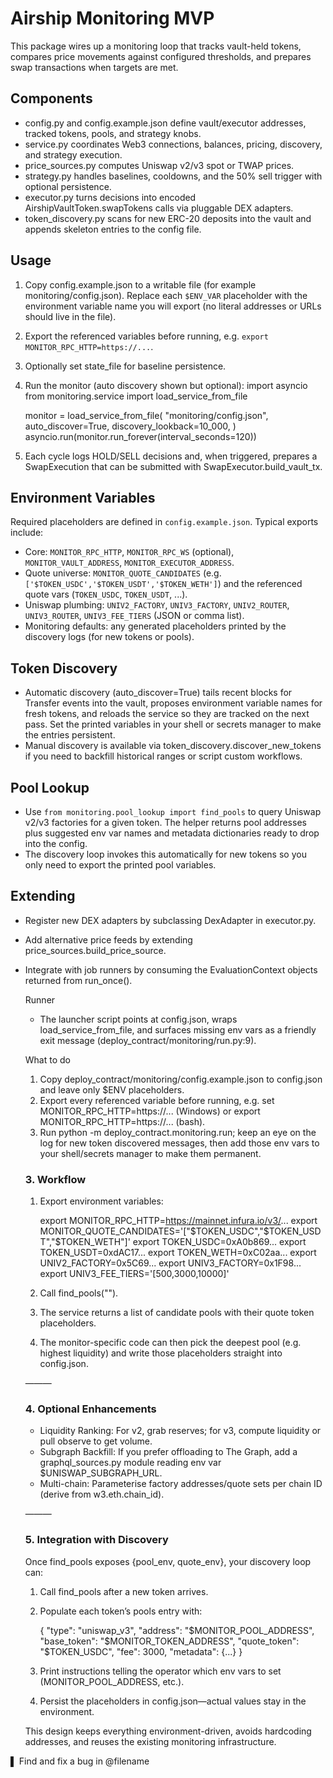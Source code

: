 Airship Monitoring MVP
======================

This package wires up a monitoring loop that tracks vault-held tokens, compares price movements against configured thresholds, and prepares swap transactions when targets are met.

Components
----------
- config.py and config.example.json define vault/executor addresses, tracked tokens, pools, and strategy knobs.
- service.py coordinates Web3 connections, balances, pricing, discovery, and strategy execution.
- price_sources.py computes Uniswap v2/v3 spot or TWAP prices.
- strategy.py handles baselines, cooldowns, and the 50% sell trigger with optional persistence.
- executor.py turns decisions into encoded AirshipVaultToken.swapTokens calls via pluggable DEX adapters.
- token_discovery.py scans for new ERC-20 deposits into the vault and appends skeleton entries to the config file.

Usage
-----
1. Copy config.example.json to a writable file (for example monitoring/config.json). Replace each `$ENV_VAR` placeholder with the environment variable name you will export (no literal addresses or URLs should live in the file).
2. Export the referenced variables before running, e.g. `export MONITOR_RPC_HTTP=https://...`.
3. Optionally set state_file for baseline persistence.
4. Run the monitor (auto discovery shown but optional):
   import asyncio
   from monitoring.service import load_service_from_file

   monitor = load_service_from_file(
       "monitoring/config.json",
       auto_discover=True,
       discovery_lookback=10_000,
  )
  asyncio.run(monitor.run_forever(interval_seconds=120))
5. Each cycle logs HOLD/SELL decisions and, when triggered, prepares a SwapExecution that can be submitted with SwapExecutor.build_vault_tx.

Environment Variables
---------------------
Required placeholders are defined in `config.example.json`. Typical exports include:

- Core: `MONITOR_RPC_HTTP`, `MONITOR_RPC_WS` (optional), `MONITOR_VAULT_ADDRESS`, `MONITOR_EXECUTOR_ADDRESS`.
- Quote universe: `MONITOR_QUOTE_CANDIDATES` (e.g. `['$TOKEN_USDC','$TOKEN_USDT','$TOKEN_WETH']`) and the referenced quote vars (`TOKEN_USDC`, `TOKEN_USDT`, ...).
- Uniswap plumbing: `UNIV2_FACTORY`, `UNIV3_FACTORY`, `UNIV2_ROUTER`, `UNIV3_ROUTER`, `UNIV3_FEE_TIERS` (JSON or comma list).
- Monitoring defaults: any generated placeholders printed by the discovery logs (for new tokens or pools).

Token Discovery
---------------
- Automatic discovery (auto_discover=True) tails recent blocks for Transfer events into the vault, proposes environment variable names for fresh tokens, and reloads the service so they are tracked on the next pass. Set the printed variables in your shell or secrets manager to make the entries persistent.
- Manual discovery is available via token_discovery.discover_new_tokens if you need to backfill historical ranges or script custom workflows.

Pool Lookup
-----------
- Use `from monitoring.pool_lookup import find_pools` to query Uniswap v2/v3 factories for a given token. The helper returns pool addresses plus suggested env var names and metadata dictionaries ready to drop into the config.
- The discovery loop invokes this automatically for new tokens so you only need to export the printed pool variables.

Extending
---------
- Register new DEX adapters by subclassing DexAdapter in executor.py.
- Add alternative price feeds by extending price_sources.build_price_source.
- Integrate with job runners by consuming the EvaluationContext objects returned from run_once().



  Runner

  - The launcher script points at config.json, wraps load_service_from_file, and surfaces missing env vars as a
  friendly exit message (deploy_contract/monitoring/run.py:9).

  What to do

  1. Copy deploy_contract/monitoring/config.example.json to config.json and leave only $ENV placeholders.
  2. Export every referenced variable before running, e.g.
     set MONITOR_RPC_HTTP=https://... (Windows) or
     export MONITOR_RPC_HTTP=https://... (bash).
  3. Run python -m deploy_contract.monitoring.run; keep an eye on the log for new token discovered messages, then
  add those env vars to your shell/secrets manager to make them permanent.

  ### 3. Workflow

  1. Export environment variables:

     export MONITOR_RPC_HTTP=https://mainnet.infura.io/v3/...
     export MONITOR_QUOTE_CANDIDATES='["$TOKEN_USDC","$TOKEN_USDT","$TOKEN_WETH"]'
     export TOKEN_USDC=0xA0b869...
     export TOKEN_USDT=0xdAC17...
     export TOKEN_WETH=0xC02aa...
     export UNIV2_FACTORY=0x5C69...
     export UNIV3_FACTORY=0x1F98...
     export UNIV3_FEE_TIERS='[500,3000,10000]'
  2. Call find_pools("<your token>").
  3. The service returns a list of candidate pools with their quote token placeholders.
  4. The monitor-specific code can then pick the deepest pool (e.g. highest liquidity) and write those placeholders
  straight into config.json.

  ———

  ### 4. Optional Enhancements

  - Liquidity Ranking: For v2, grab reserves; for v3, compute liquidity or pull observe to get volume.
  - Subgraph Backfill: If you prefer offloading to The Graph, add a graphql_sources.py module reading env var
  $UNISWAP_SUBGRAPH_URL.
  - Multi-chain: Parameterise factory addresses/quote sets per chain ID (derive from w3.eth.chain_id).

  ———

  ### 5. Integration with Discovery

  Once find_pools exposes {pool_env, quote_env}, your discovery loop can:

  1. Call find_pools after a new token arrives.
  2. Populate each token’s pools entry with:

     {
       "type": "uniswap_v3",
       "address": "$MONITOR_POOL_ADDRESS",
       "base_token": "$MONITOR_TOKEN_ADDRESS",
       "quote_token": "$TOKEN_USDC",
       "fee": 3000,
       "metadata": {...}
     }
  3. Print instructions telling the operator which env vars to set (MONITOR_POOL_ADDRESS, etc.).
  4. Persist the placeholders in config.json—actual values stay in the environment.

  This design keeps everything environment-driven, avoids hardcoding addresses, and reuses the existing monitoring
  infrastructure.

▌ Find and fix a bug in @filename                                                                                  

